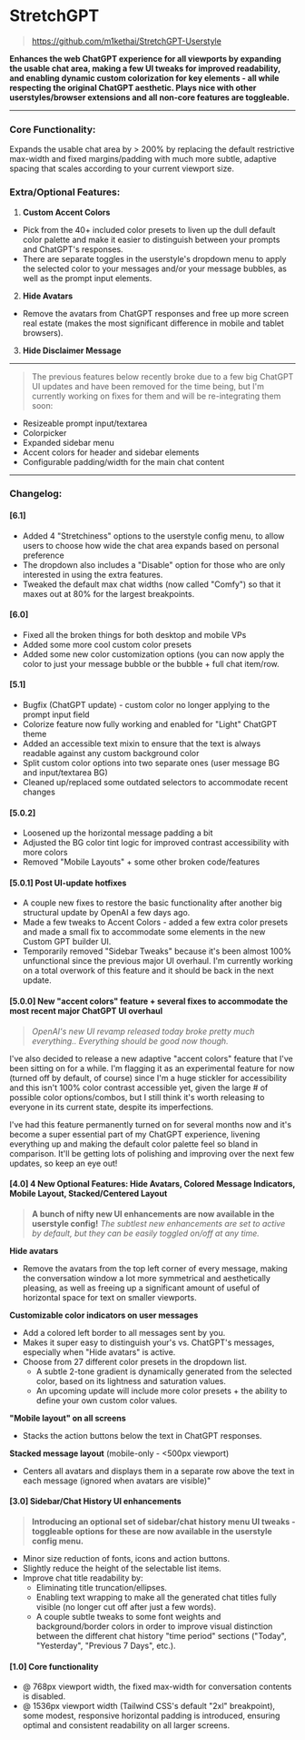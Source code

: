 # **StretchGPT**

> https://github.com/m1kethai/StretchGPT-Userstyle

**Enhances the web ChatGPT experience for all viewports by expanding the usable chat area, making a few UI tweaks for improved readability, and enabling dynamic custom colorization for key elements - all while respecting the original ChatGPT aesthetic. Plays nice with other userstyles/browser extensions and all non-core features are toggleable.**

---

### **Core Functionality:**

Expands the usable chat area by > 200% by replacing the default restrictive max-width and fixed margins/padding with much more subtle, adaptive spacing that scales according to your current viewport size.

### **Extra/Optional Features:**

1. **Custom Accent Colors**
  - Pick from the 40+ included color presets to liven up the dull default color palette and make it easier to distinguish between your prompts and ChatGPT's responses.
  - There are separate toggles in the userstyle's dropdown menu to apply the selected color to your messages and/or your message bubbles, as well as the prompt input elements.
2. **Hide Avatars**
  - Remove the avatars from ChatGPT responses and free up more screen real estate (makes the most significant difference in mobile and tablet browsers).
3. **Hide Disclaimer Message**
---
> The previous features below recently broke due to a few big ChatGPT UI updates and have been removed for the time being, but I'm currently working on fixes for them and will be re-integrating them soon:

- Resizeable prompt input/textarea
- Colorpicker
- Expanded sidebar menu
- Accent colors for header and sidebar elements
- Configurable padding/width for the main chat content
---
### **Changelog:**

#### **[6.1]**
- Added 4 "Stretchiness" options to the userstyle config menu, to allow users to choose how wide the chat area expands based on personal preference
- The dropdown also includes a "Disable" option for those who are only interested in using the extra features.
- Tweaked the default max chat widths (now called "Comfy") so that it maxes out at 80% for the largest breakpoints.
#### **[6.0]**
- Fixed all the broken things for both desktop and mobile VPs
- Added some more cool custom color presets
- Added some new color customization options (you can now apply the color to just your message bubble or the bubble + full chat item/row.
#### **[5.1]**
- Bugfix (ChatGPT update) - custom color no longer applying to the prompt input field
- Colorize feature now fully working and enabled for "Light" ChatGPT theme
- Added an accessible text mixin to ensure that the text is always readable against any custom background color
- Split custom color options into two separate ones (user message BG and input/textarea BG)
- Cleaned up/replaced some outdated selectors to accommodate recent changes

#### **[5.0.2]**
- Loosened up the horizontal message padding a bit
- Adjusted the BG color tint logic for improved contrast accessibility with more colors
- Removed "Mobile Layouts" + some other broken code/features

#### **[5.0.1] Post UI-update hotfixes**
- A couple new fixes to restore the basic functionality after another big structural update by OpenAI a few days ago.
- Made a few tweaks to Accent Colors - added a few extra color presets and made a small fix to accommodate some elements in the new Custom GPT builder UI.
- Temporarily removed "Sidebar Tweaks" because it's been almost 100% unfunctional since the previous major UI overhaul. I'm currently working on a total overwork of this feature and it should be back in the next update.

#### **[5.0.0] New "accent colors" feature + several fixes to accommodate the most recent major ChatGPT UI overhaul**
> *OpenAI's new UI revamp released today broke pretty much everything.. Everything should be good now though.*

I've also decided to release a new adaptive "accent colors" feature that I've been sitting on for a while. I'm flagging it as an experimental feature for now (turned off by default, of course) since I'm a huge stickler for accessibility and this isn't 100% color contrast accessible yet, given the large # of possible color options/combos, but I still think it's worth releasing to everyone in its current state, despite its imperfections.

I've had this feature permanently turned on for several months now and it's become a super essential part of my ChatGPT experience, livening everything up and making the default color palette feel so bland in comparison. It'll be getting lots of polishing and improving over the next few updates, so keep an eye out!

#### **[4.0] 4 New Optional Features: Hide Avatars, Colored Message Indicators, Mobile Layout, Stacked/Centered Layout**
> **A bunch of nifty new UI enhancements are now available in the userstyle config!**
> *The subtlest new enhancements are set to active by default, but they can be easily toggled on/off at any time.*

  **Hide avatars**
- Remove the avatars from the top left corner of every message, making the conversation window a lot more symmetrical and aesthetically pleasing, as well as freeing up a significant amount of useful of horizontal space for text on smaller viewports.

**Customizable color indicators on user messages**
- Add a colored left border to all messages sent by you.
- Makes it super easy to distinguish your's vs. ChatGPT's messages, especially when "Hide avatars" is active.
- Choose from 27 different color presets in the dropdown list.
  - A subtle 2-tone gradient is dynamically generated from the selected color, based on its lightness and saturation values.
  - An upcoming update will include more color presets + the ability to define your own custom color values.

**"Mobile layout" on all screens**
 - Stacks the action buttons below the text in ChatGPT responses.

**Stacked message layout** (mobile-only - <500px viewport)
 - Centers all avatars and displays them in a separate row above the text in each message (ignored when avatars are visible)"

#### **[3.0] Sidebar/Chat History UI enhancements**
> **Introducing an optional set of sidebar/chat history menu UI tweaks - toggleable options for these are now available in the userstyle config menu.**

- Minor size reduction of fonts, icons and action buttons.
- Slightly reduce the height of the selectable list items.
- Improve chat title readability by:
  - Eliminating title truncation/ellipses.
  - Enabling text wrapping to make all the generated chat titles fully visible (no longer cut off after just a few words).
  - A couple subtle tweaks to some font weights and background/border colors in order to improve visual distinction between the different chat history "time period" sections ("Today", "Yesterday", "Previous 7 Days", etc.).

#### **[1.0] Core functionality**
- @ 768px viewport width, the fixed max-width for conversation contents is disabled.
- @ 1536px viewport width (Tailwind CSS's default "2xl" breakpoint), some modest, responsive horizontal padding is introduced, ensuring optimal and consistent readability on all larger screens.